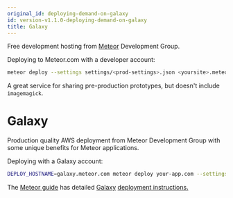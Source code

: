 ```yaml
---
original_id: deploying-demand-on-galaxy
id: version-v1.1.0-deploying-demand-on-galaxy
title: Galaxy
---
```

    
Free development hosting from [Meteor](http://guide.meteor.com/deployment.html#free-hosting) Development Group.

Deploying to Meteor.com with a developer account:

```sh
meteor deploy --settings settings/<prod-settings>.json <yoursite>.meteor.com
```

 A great service for sharing pre-production prototypes, but doesn't include `imagemagick`.

# Galaxy

Production quality AWS deployment from Meteor Development Group with some unique benefits for Meteor applications.

Deploying with a Galaxy account:

```sh
DEPLOY_HOSTNAME=galaxy.meteor.com meteor deploy your-app.com --settings production-settings.json
```

The [Meteor guide](http://guide.meteor.com/) has detailed [Galaxy](https://www.meteor.com/galaxy) [deployment instructions.](http://guide.meteor.com/deployment.html#galaxy)
